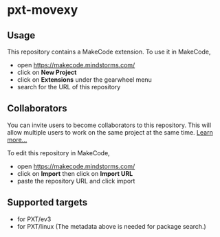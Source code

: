 # pxt-movexy



## Usage

This repository contains a MakeCode extension. To use it in MakeCode,

* open https://makecode.mindstorms.com/
* click on **New Project**
* click on **Extensions** under the gearwheel menu
* search for the URL of this repository

## Collaborators

You can invite users to become collaborators to this repository. This will allow multiple users to work on the same project at the same time.
[Learn more...](https://help.github.com/en/articles/inviting-collaborators-to-a-personal-repository)

To edit this repository in MakeCode,

* open https://makecode.mindstorms.com/
* click on **Import** then click on **Import URL**
* paste the repository URL and click import

## Supported targets

* for PXT/ev3
* for PXT/linux
(The metadata above is needed for package search.)

